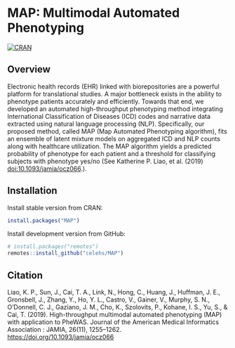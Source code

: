 
# MAP: Multimodal Automated Phenotyping

[![CRAN](https://www.r-pkg.org/badges/version/MAP)](https://CRAN.R-project.org/package=MAP)

## Overview

Electronic health records (EHR) linked with biorepositories are a
powerful platform for translational studies. A major bottleneck exists
in the ability to phenotype patients accurately and efficiently. Towards
that end, we developed an automated high-throughput phenotyping method
integrating International Classification of Diseases (ICD) codes and
narrative data extracted using natural language processing (NLP).
Specifically, our proposed method, called MAP (Map Automated Phenotyping
algorithm), fits an ensemble of latent mixture models on aggregated ICD
and NLP counts along with healthcare utilization. The MAP algorithm
yields a predicted probability of phenotype for each patient and a
threshold for classifying subjects with phenotype yes/no (See Katherine
P. Liao, et al. (2019) <doi:10.1093/jamia/ocz066>.).

## Installation

Install stable version from CRAN:

``` r
install.packages("MAP")
```

Install development version from GitHub:

``` r
# install.packages("remotes")
remotes::install_github("celehs/MAP")
```

## Citation

Liao, K. P., Sun, J., Cai, T. A., Link, N., Hong, C., Huang, J.,
Huffman, J. E., Gronsbell, J., Zhang, Y., Ho, Y. L., Castro, V., Gainer,
V., Murphy, S. N., O’Donnell, C. J., Gaziano, J. M., Cho, K., Szolovits,
P., Kohane, I. S., Yu, S., & Cai, T. (2019). High-throughput multimodal
automated phenotyping (MAP) with application to PheWAS. Journal of the
American Medical Informatics Association : JAMIA, 26(11), 1255–1262.
<https://doi.org/10.1093/jamia/ocz066>
